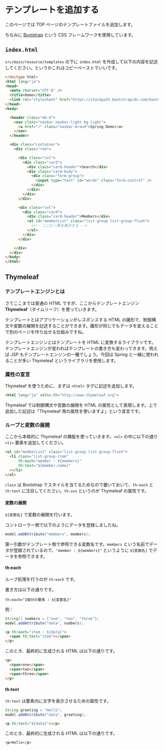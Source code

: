 # テンプレートを追加する

このページでは TOP ページのテンプレートファイルを追加します。

ちなみに [Bootstrap](https://getbootstrap.com/) という CSS フレームワークを使用しています。

## ```index.html```

```src/main/resource/templates``` の下に ```index.html``` を作成して以下の内容を記述してください。というかこれはコピーペーストでいいです。

```html
<!doctype html>
<html lang="ja">
<head>
  <meta charset="UTF-8" />
  <title>Demo</title>
  <link rel="stylesheet" href="https://stackpath.bootstrapcdn.com/bootstrap/4.1.0/css/bootstrap.min.css" />
</head>
<body>

  <header class="mb-4">
    <nav class="navbar navbar-light bg-light">
      <a href="/" class="navbar-brand">Spring Demo</a>
    </nav>
  </header>

  <div class="container">
    <div class="row">

      <div class="col">
        <div class="card">
          <div class="card-header">Search</div>
          <div class="card-body">
            <div class="form-group">
              <input type="text" id="words" class="form-control" />
            </div>
          </div>
        </div>
      </div>

      <div class="col">
        <div class="card">
          <div class="card-header">Members</div>
          <ul id="memberList" class="list-group list-group-flush">
            <!-- ここに一覧を表示する -->
          </ul>
        </div>
      </div>

    </div>
  </div>
</body>
</html>
```

## Thymeleaf

### テンプレートエンジンとは

さてここまでは普通の HTML ですが、ここからテンプレートエンジン **Thymeleaf**（タイムリーフ）を使っていきます。

テンプレートとはアプリケーションがレスポンスする HTML の雛形で、制御構文や変数の展開を記述することができます。雛形が同じでもデータを変えることで別のページを作り出せる仕組みですね。

テンプレートエンジンとはテンプレートを HTML に変換するライブラリです。テンプレートエンジンが変わればテンプレートの書き方も変わってきます。例えば JSP もテンプレートエンジンの一種でしょう。今回は Spring と一緒に使われることが多い Thymeleaf というライブラリを使用します。

### 属性の宣言

Thymeleaf を使うために、まずは ```<html>``` タグに記述を追加します。

```html
<html lang="ja" xmlns:th="http://www.thymeleaf.org">
```

Thymeleaf では制御構文や変数の展開を HTML の属性として表現します。上で追加した記述は「Thymeleaf 用の属性を使いますよ」という宣言です。

### ループと変数の展開

ここから本格的に Thymeleaf の機能を使っていきます。```<ul>``` の中に以下の通り ```<li>``` 要素を追加してください。

```html
<ul id="memberList" class="list-group list-group-flush">
  <li class="list-group-item"
      th:each="member : ${members}"
      th:text="${member.name}"
  ></li>
</ul>
```

```class``` は Bootstrap でスタイルを当てるためなので置いておいて、```th:each``` と ```th:text``` に注目してください。```th:xxx``` というのが Thymeleaf の属性です。

#### 変数の展開

```${変数名}``` で変数の展開を行います。

コントローラー側で以下のようにデータを登録しましたね。

```java
model.addAttribute("members", members);
```

第一引数がテンプレート側で参照できる変数名です。```members``` という名前でデータが登録されているので、```"member : ${members}"``` というように ```${変数名}``` でデータを参照できます。

#### th:each

ループ処理を行うのが ```th:each``` です。

書き方は以下の通りです。

```
th:each="1個分の要素 : ${変数名}"
```

例：

```java
String[] numbers = {"one", "two", "three"};
model.addAttribute("data", numbers);
```

```html
<p th:each="item : ${data}">
  <span th:text="item"></span>
</p>
```

このとき、最終的に生成される HTML は以下の通りです。

```html
<p>
  <span>one</span>
  <span>two</span>
  <span>three</span>
</p>
```

#### th:text

```th:text``` は要素内に文字を表示させるための属性です。

```java
String greeting = "Hello";
model.addAttribute("data", greeting);
```

```html
<p th:text="${data}"></p>
```

このとき、最終的に生成される HTML は以下の通りです。

```html
<p>Hello</p>
```

